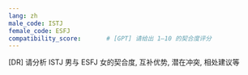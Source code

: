 ```yaml
---
lang: zh
male_code: ISTJ
female_code: ESFJ
compatibility_score:       # [GPT] 请给出 1–10 的契合度评分
---
```


[DR] 请分析 ISTJ 男与 ESFJ 女的契合度, 互补优势, 潜在冲突, 相处建议等

